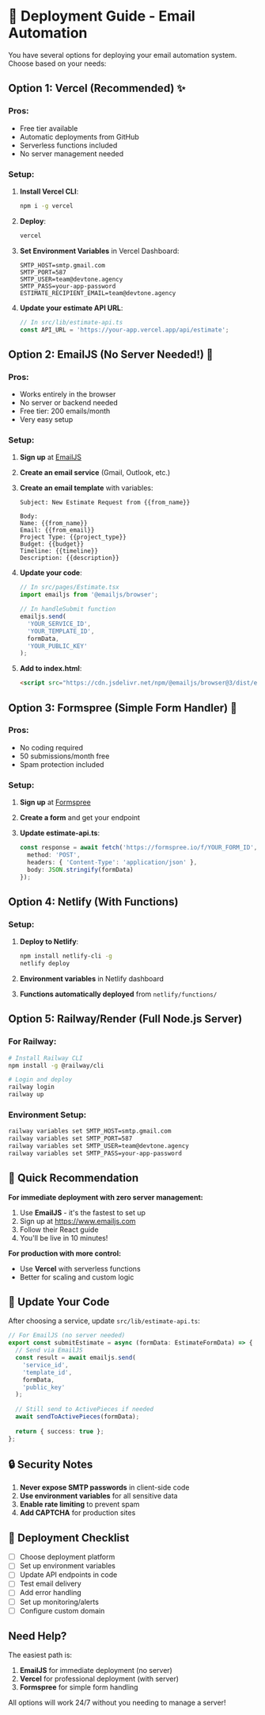 # 🚀 Deployment Guide - Email Automation

You have several options for deploying your email automation system. Choose based on your needs:

## Option 1: **Vercel** (Recommended) ✨

### Pros:
- Free tier available
- Automatic deployments from GitHub
- Serverless functions included
- No server management needed

### Setup:
1. **Install Vercel CLI**:
   ```bash
   npm i -g vercel
   ```

2. **Deploy**:
   ```bash
   vercel
   ```

3. **Set Environment Variables** in Vercel Dashboard:
   ```
   SMTP_HOST=smtp.gmail.com
   SMTP_PORT=587
   SMTP_USER=team@devtone.agency
   SMTP_PASS=your-app-password
   ESTIMATE_RECIPIENT_EMAIL=team@devtone.agency
   ```

4. **Update your estimate API URL**:
   ```typescript
   // In src/lib/estimate-api.ts
   const API_URL = 'https://your-app.vercel.app/api/estimate';
   ```

## Option 2: **EmailJS** (No Server Needed!) 🎯

### Pros:
- Works entirely in the browser
- No server or backend needed
- Free tier: 200 emails/month
- Very easy setup

### Setup:
1. **Sign up** at [EmailJS](https://www.emailjs.com)

2. **Create an email service** (Gmail, Outlook, etc.)

3. **Create an email template** with variables:
   ```
   Subject: New Estimate Request from {{from_name}}
   
   Body:
   Name: {{from_name}}
   Email: {{from_email}}
   Project Type: {{project_type}}
   Budget: {{budget}}
   Timeline: {{timeline}}
   Description: {{description}}
   ```

4. **Update your code**:
   ```typescript
   // In src/pages/Estimate.tsx
   import emailjs from '@emailjs/browser';
   
   // In handleSubmit function
   emailjs.send(
     'YOUR_SERVICE_ID',
     'YOUR_TEMPLATE_ID',
     formData,
     'YOUR_PUBLIC_KEY'
   );
   ```

5. **Add to index.html**:
   ```html
   <script src="https://cdn.jsdelivr.net/npm/@emailjs/browser@3/dist/email.min.js"></script>
   ```

## Option 3: **Formspree** (Simple Form Handler) 📧

### Pros:
- No coding required
- 50 submissions/month free
- Spam protection included

### Setup:
1. **Sign up** at [Formspree](https://formspree.io)

2. **Create a form** and get your endpoint

3. **Update estimate-api.ts**:
   ```typescript
   const response = await fetch('https://formspree.io/f/YOUR_FORM_ID', {
     method: 'POST',
     headers: { 'Content-Type': 'application/json' },
     body: JSON.stringify(formData)
   });
   ```

## Option 4: **Netlify** (With Functions)

### Setup:
1. **Deploy to Netlify**:
   ```bash
   npm install netlify-cli -g
   netlify deploy
   ```

2. **Environment variables** in Netlify dashboard

3. **Functions automatically deployed** from `netlify/functions/`

## Option 5: **Railway/Render** (Full Node.js Server)

### For Railway:
```bash
# Install Railway CLI
npm install -g @railway/cli

# Login and deploy
railway login
railway up
```

### Environment Setup:
```bash
railway variables set SMTP_HOST=smtp.gmail.com
railway variables set SMTP_PORT=587
railway variables set SMTP_USER=team@devtone.agency
railway variables set SMTP_PASS=your-app-password
```

## 🎯 Quick Recommendation

**For immediate deployment with zero server management:**

1. Use **EmailJS** - it's the fastest to set up
2. Sign up at https://www.emailjs.com
3. Follow their React guide
4. You'll be live in 10 minutes!

**For production with more control:**
- Use **Vercel** with serverless functions
- Better for scaling and custom logic

## 📝 Update Your Code

After choosing a service, update `src/lib/estimate-api.ts`:

```typescript
// For EmailJS (no server needed)
export const submitEstimate = async (formData: EstimateFormData) => {
  // Send via EmailJS
  const result = await emailjs.send(
    'service_id',
    'template_id',
    formData,
    'public_key'
  );
  
  // Still send to ActivePieces if needed
  await sendToActivePieces(formData);
  
  return { success: true };
};
```

## 🔒 Security Notes

1. **Never expose SMTP passwords** in client-side code
2. **Use environment variables** for all sensitive data
3. **Enable rate limiting** to prevent spam
4. **Add CAPTCHA** for production sites

## 🚀 Deployment Checklist

- [ ] Choose deployment platform
- [ ] Set up environment variables
- [ ] Update API endpoints in code
- [ ] Test email delivery
- [ ] Add error handling
- [ ] Set up monitoring/alerts
- [ ] Configure custom domain

## Need Help?

The easiest path is:
1. **EmailJS** for immediate deployment (no server)
2. **Vercel** for professional deployment (with server)
3. **Formspree** for simple form handling

All options will work 24/7 without you needing to manage a server!